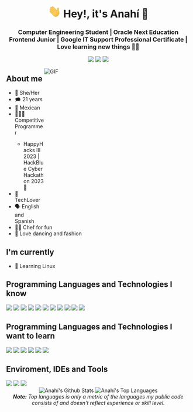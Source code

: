 
<h1 align="center"><img src="https://raw.githubusercontent.com/ABSphreak/ABSphreak/master/gifs/Hi.gif" width="35px"> Hey!, it's Anahí 🔮 </h1>
<h3 align='center'>Computer Engineering Student | Oracle Next Education Frontend Junior | Google IT Support Professional Certificate | Love learning new things 👩‍💻 </h3>


<p align="center">
<a  href="https://mail.google.com/mail/u/0/?fs=1&tf=cm&source=mailto&to=anahirm04@gmail.com"  target="_blank"><img  src="https://img.shields.io/badge/-Email-5B4E77?style=for-the-badge&logo=gmail&logoColor=white"></a>
<a  href="https://www.linkedin.com/in/anaahireyes/"  target="_blank"><img  src="https://img.shields.io/badge/-LinkedIn-5B4E77?style=for-the-badge&logo=linkedin&logoColor=white"></a>
<a  href="https://www.instagram.com/anaahi_reyes/"  target="_blank"><img  src="https://img.shields.io/badge/-Instagram-5B4E77?style=for-the-badge&logo=instagram&logoColor=white"></a>
</p>

<img align="right" alt="GIF" src="anahi.gif" width="400" height="400" />

<h2>About me</h2>
<ul>
  <li>👩 She/Her</li>
  <li>🗯️ 21 years</li>
  <li>🤠 Mexican</li>
  <li>👩🏻‍💻 Competitive Programmer</li>
  <ul> 
    <li>HappyHacks III 2023 | HackBlue Cyber Hackathon 2023🥉 </li>
  </ul>
  <li>📱 TechLover</li>
  <li>🗣️ English and Spanish</li>
  <li>👩‍🍳 Chef for fun </li>
  <li>💃 Love dancing and fashion </li>
</ul>
  
<h2>I'm currently</h2>
<ul>
  <li>🐧 Learning Linux</li>
</ul>
  
<h2>Programming Languages and Technologies I know</h2>

<a  href="#"><img  src="https://img.shields.io/badge/-C++-0D1117?style=rounded-square&logo=cplusplus&logoColor=5B4E77"></a>
<a  href="#"><img  src="https://img.shields.io/badge/-C-0D1117?style=rounded-square&logo=c&logoColor=5B4E77"></a>
<a  href="#"><img  src="https://img.shields.io/badge/-JavaScript-0D1117?style=rounded-square&logo=javascript&logoColor=5B4E77"></a>
<a  href="#"><img  src="https://img.shields.io/badge/-HTML5-0D1117?style=rounded-square&logo=html5&logoColor=5B4E77"></a>
<a  href="#"><img  src="https://img.shields.io/badge/-CSS3-0D1117?style=rounded-square&logo=css3&logoColor=5B4E77"></a>
<a  href="#"><img  src="https://img.shields.io/badge/Git-0D1117.svg?style=rounded-square&logo=git&logoColor=5B4E77"></a>
<a  href="#"><img  src="https://img.shields.io/badge/GitHub-0D1117.svg?style=rounded-square&logo=github&logoColor=5B4E77"></a>
<a  href="#"><img  src="https://img.shields.io/badge/Node-0D1117.svg?style=rounded-square&logo=node.js&logoColor=5B4E77"></a>
<a  href="#"><img  src="https://img.shields.io/badge/Figma-0D1117.svg?style=rounded-square&logo=figma&logoColor=5B4E77"></a>
<a  href="#"><img  src="https://img.shields.io/badge/-Java-0D1117?style=rounded-square&logo=java&logoColor=5B4E77"></a>
<a  href="#"><img  src="https://img.shields.io/badge/MySQL-0D1117.svg?style=rounded-square&logo=mysql&logoColor=5B4E77"></a>


  
<h2>Programming Languages and Technologies I want to learn</h2>
<a  href="#"><img  src="https://img.shields.io/badge/-TypeScript-0D1117?style=rounded-square&logo=typescript&logoColor=5B4E77"></a>
<a  href="#"><img  src="https://img.shields.io/badge/-Python-0D1117?style=rounded-square&logo=python&logoColor=5B4E77"></a>
<a  href="#"><img  src="https://img.shields.io/badge/-PHP-0D1117?style=rounded-square&logo=php&logoColor=5B4E77"></a>
<a  href="#"><img  src="https://img.shields.io/badge/-C Sharp-0D1117?style=rounded-square&logo=csharp&logoColor=5B4E77"></a>
<a  href="#"><img  src="https://img.shields.io/badge/React-0D1117.svg?style=rounded-square&logo=react&logoColor=5B4E77"></a>
<a  href="#"><img  src="https://img.shields.io/badge/Microsoft Azure-0D1117.svg?style=rounded-square&logo=microsoftazure&logoColor=5B4E77"></a>

<h2>Enviroment, IDEs and Tools</h2>
<a  href="#"><img  src="https://img.shields.io/badge/VS-0D1117.svg?style=rounded-square&logo=visualstudiocode&logoColor=5B4E77"></a>
<a  href="#"><img  src="https://img.shields.io/badge/VSCode-0D1117.svg?style=rounded-square&logo=visualstudiocode&logoColor=5B4E77"></a>
<a  href="#"><img  src="https://img.shields.io/badge/-Windows-0D1117?style=rounded-square&logo=windows&logoColor=5B4E77"></a>

<br/>

  
<div align="center">
<img  alt="Anahí's Github Stats"  src="https://github-readme-stats.vercel.app/api?username=Anahi-Reyes&show_icons=true&include_all_commits=true&count_private=true&theme=react&hide_border=true&bg_color=0D1117&title_color=5B4E77&icon_color=5B4E77"  height="180"/>
<img  alt="Anahí's Top Languages"  src="https://github-readme-stats.vercel.app/api/top-langs/?username=Anahi-Reyes&langs_count=10&layout=compact&theme=react&hide_border=true&bg_color=0D1117&title_color=5B4E77&icon_color=5B4E77"  height="180"/>
<br/>
<i><b>Note:</b> Top languages is only a metric of the languages my public code consists of and doesn't reflect experience or skill level.</i>
<br/>
<!--
   

